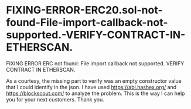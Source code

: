 # FIXING-ERROR-ERC20.sol-not-found-File-import-callback-not-supported.-VERIFY-CONTRACT-IN-ETHERSCAN.
FIXING ERROR ERC not found: File import callback not supported. VERIFY CONTRACT IN ETHERSCAN.



As a courtesy, the missing part to verify was an empty constructor value that I could identify in the json. I have used https://abi.hashex.org/ and https://blockscout.com/ to analyze the problem. This is the way I can help you for your next customers. Thank you.
